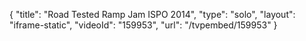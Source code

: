 {
    "title": "Road Tested Ramp Jam ISPO 2014",
    "type": "solo",
    "layout": "iframe-static",
    "videoId": "159953",
    "url": "\/tvpembed\/159953"
}